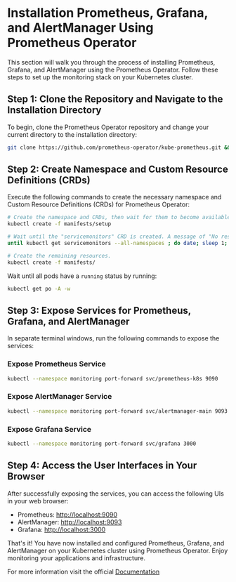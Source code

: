 # Installation Prometheus, Grafana, and AlertManager Using Prometheus Operator

This section will walk you through the process of installing Prometheus, Grafana, and AlertManager using the Prometheus Operator. Follow these steps to set up the monitoring stack on your Kubernetes cluster.

## Step 1: Clone the Repository and Navigate to the Installation Directory

To begin, clone the Prometheus Operator repository and change your current directory to the installation directory:

```sh
git clone https://github.com/prometheus-operator/kube-prometheus.git && cd kube-prometheus
```

## Step 2: Create Namespace and Custom Resource Definitions (CRDs)

Execute the following commands to create the necessary namespace and Custom Resource Definitions (CRDs) for Prometheus Operator:

```sh
# Create the namespace and CRDs, then wait for them to become available before proceeding.
kubectl create -f manifests/setup

# Wait until the "servicemonitors" CRD is created. A message of "No resources found" indicates success.
until kubectl get servicemonitors --all-namespaces ; do date; sleep 1; echo ""; done

# Create the remaining resources.
kubectl create -f manifests/
```

Wait until all pods have a `running` status by running:

```sh
kubectl get po -A -w
```

## Step 3: Expose Services for Prometheus, Grafana, and AlertManager

In separate terminal windows, run the following commands to expose the services:

### Expose Prometheus Service

```sh
kubectl --namespace monitoring port-forward svc/prometheus-k8s 9090
```

### Expose AlertManager Service

```sh
kubectl --namespace monitoring port-forward svc/alertmanager-main 9093
```

### Expose Grafana Service

```sh
kubectl --namespace monitoring port-forward svc/grafana 3000
```

## Step 4: Access the User Interfaces in Your Browser

After successfully exposing the services, you can access the following UIs in your web browser:

- Prometheus: [http://localhost:9090](http://localhost:9090)
- AlertManager: [http://localhost:9093](http://localhost:9093)
- Grafana: [http://localhost:3000](http://localhost:3000)

That's it! You have now installed and configured Prometheus, Grafana, and AlertManager on your Kubernetes cluster using Prometheus Operator. Enjoy monitoring your applications and infrastructure.

For more information visit the official [Documentation](https://prometheus-operator.dev/docs/prologue/introduction/)
